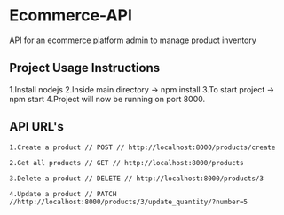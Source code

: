 # Ecommerce-API

API for an ecommerce platform admin to manage product inventory

## Project Usage Instructions

1.Install nodejs
2.Inside main directory -> npm install
3.To start project -> npm start
4.Project will now be running on port 8000.

## API URL's

    1.Create a product // POST // http://localhost:8000/products/create

    2.Get all products // GET // http://localhost:8000/products

    3.Delete a product // DELETE // http://localhost:8000/products/3

    4.Update a product // PATCH //http://localhost:8000/products/3/update_quantity/?number=5
